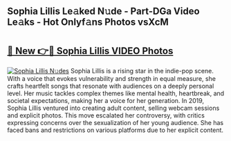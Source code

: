 ## Sophia Lillis Le𝚊ked N𝚞de - Part-DGa Video Le𝚊ks - Hot Onlyf𝚊ns Photos vsXcM

# <h2><a href="http://ab38258.deff.icu/?id=Sophia+Lillis">🔗 New 👉🔴 Sophia Lillis VIDEO Photos</a></h2>

[![Sophia Lillis N𝚞des](https://i.imgur.com/rIISA9y.gif)](http://ab38258.deff.icu/?id=Sophia+Lillis)
Sophia Lillis is a rising star in the indie-pop scene. With a voice that evokes vulnerability and strength in equal measure, she crafts heartfelt songs that resonate with audiences on a deeply personal level. Her music tackles complex themes like mental health, heartbreak, and societal expectations, making her a voice for her generation. In 2019, Sophia Lillis ventured into creating adult content, selling webcam sessions and explicit photos. This move escalated her controversy, with critics expressing concerns over the sexualization of her young audience. She has faced bans and restrictions on various platforms due to her explicit content.
